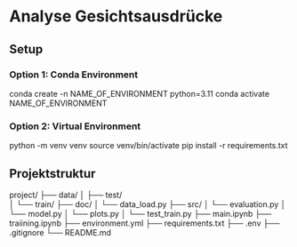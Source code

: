 # Analyse Gesichtsausdrücke

## Setup
### Option 1: Conda Environment
conda create -n NAME_OF_ENVIRONMENT python=3.11
conda activate NAME_OF_ENVIRONMENT

### Option 2: Virtual Environment
python -m venv venv
source venv/bin/activate
pip install -r requirements.txt

## Projektstruktur
project/
├── data/
│   ├── test/   
│   └── train/
├── doc/
│   └── data_load.py
├── src/
│   └── evaluation.py
│   └── model.py
│   └── plots.py
│   └── test_train.py
├── main.ipynb
├── traiining.ipynb
├── environment.yml
├── requirements.txt
├── .env
├── .gitignore
└── README.md